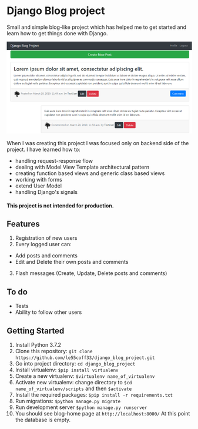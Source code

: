 # Django Blog project
Small and simple blog-like project which has helped me to get started and learn how to get things done with Django.

![alt text](https://github.com/le55coff33/django_blog_project/blob/master/image.png)

When I was creating this project I was focused only on backend side of the project. I have learned how to:
- handling request-response flow
- dealing with Model View Template architectural pattern
- creating function based views and generic class based views
- working with forms
- extend User Model
- handling Django's signals

#### This project is not intended for production.

## Features
1. Registration of new users
2. Every logged user can:
- Add posts and comments
- Edit and Delete their own posts and comments
3. Flash messages (Create, Update, Delete posts and comments)

## To do
- Tests
- Ability to follow other users

## Getting Started
1. Install Python 3.7.2
2. Clone this repository: `git clone https://github.com/le55coff33/django_blog_project.git`
3. Go into project directory: `cd django_blog_project`
4. Install virtualenv: `$pip install virtualenv`
5. Create a new virtualenv: `$virtualenv name_of_virtualenv`
6. Activate new virtualenv: change directory to `$cd name_of_virtualenv/scripts` and then `$activate`
7. Install the required packages: `$pip install -r requirements.txt`
8. Run migrations: `$python manage.py migrate`
9. Run development server `$python manage.py runserver`
10. You should see blog-home page at `http://localhost:8000/` At this point the database is empty.
